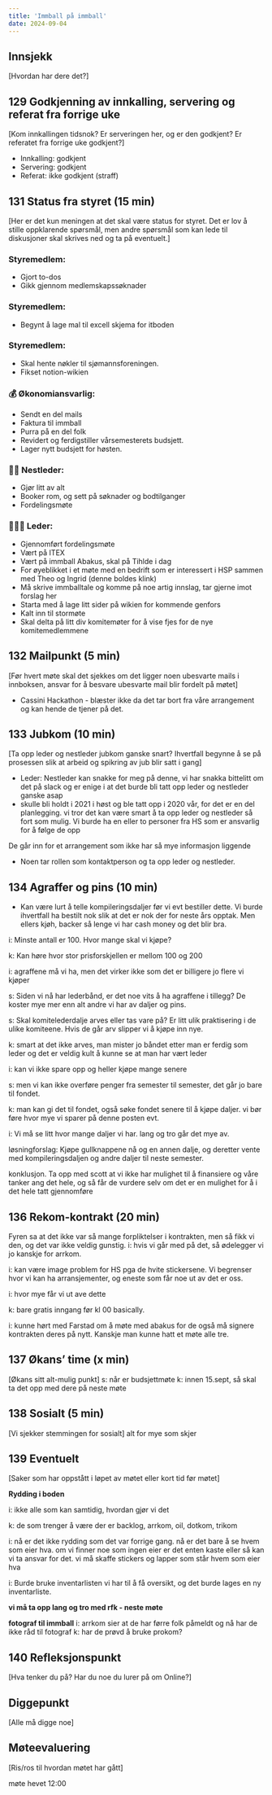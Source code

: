 ```yaml
---
title: 'Immball på immball'
date: 2024-09-04
---
```

  
## Innsjekk

[Hvordan har dere det?]

## 129 Godkjenning av innkalling, servering og referat fra forrige uke

[Kom innkallingen tidsnok? Er serveringen her, og er den godkjent? Er referatet fra forrige uke godkjent?]

- Innkalling: godkjent
- Servering: godkjent
- Referat: ikke godkjent (straff)

## 131 Status fra styret (15 min)

[Her er det kun meningen at det skal være status for styret. Det er lov å stille oppklarende spørsmål, men andre spørsmål som kan lede til diskusjoner skal skrives ned og ta på eventuelt.]

### **Styremedlem**:

- Gjort to-dos
- Gikk gjennom medlemskapssøknader

### **Styremedlem**:

- Begynt å lage mal til excell skjema for itboden

### **Styremedlem**:

- Skal hente nøkler til sjømannsforeningen.
- Fikset notion-wikien

### **💰** Økonomiansvarlig:

- Sendt en del mails
- Faktura til immball
- Purra på en del folk
- Revidert og ferdigstiller vårsemesterets budsjett.
- Lager nytt budsjett for høsten.

### 👨🏼 Nestleder:

- Gjør litt av alt
- Booker rom, og sett på søknader og bodtilganger
- Fordelingsmøte

### 🧔🏼‍♂️ Leder:

- Gjennomført fordelingsmøte
- Vært på ITEX
- Vært på immball Abakus, skal på Tihlde i dag
- For øyeblikket i et møte med en bedrift som er interessert i HSP sammen med Theo og Ingrid (denne boldes klink)
- Må skrive immballtale og komme på noe artig innslag, tar gjerne imot forslag her
- Starta med å lage litt sider på wikien for kommende genfors
- Kalt inn til stormøte
- Skal delta på litt div komitemøter for å vise fjes for de nye komitemedlemmene

## 132 Mailpunkt (5 min)

[Før hvert møte skal det sjekkes om det ligger noen ubesvarte mails i innboksen, ansvar for å besvare ubesvarte mail blir fordelt på møtet]

- Cassini Hackathon - blæster ikke da det tar bort fra våre arrangement og kan hende de tjener på det.

## 133 Jubkom (10 min)

[Ta opp leder og nestleder jubkom ganske snart? Ihvertfall begynne å se på prosessen slik at arbeid og spikring av jub blir satt i gang]

- Leder: Nestleder kan snakke for meg på denne, vi har snakka bittelitt om det på slack og er enige i at det burde bli tatt opp leder og nestleder ganske asap
- skulle bli holdt i 2021 i høst og ble tatt opp i 2020 vår, for det er en del planlegging. vi tror det kan være smart å ta opp leder og nestleder så fort som mulig. Vi burde ha en eller to personer fra HS som er ansvarlig for å følge de opp

De går inn for et arrangement som ikke har så mye informasjon liggende

- Noen tar rollen som kontaktperson og ta opp leder og nestleder.

## 134 Agraffer og pins (10 min)

- Kan være lurt å telle kompileringsdaljer før vi evt bestiller dette. Vi burde ihvertfall ha bestilt nok slik at det er nok der for neste års opptak. Men ellers kjøh, backer så lenge vi har cash money og det blir bra.

i: Minste antall er 100. Hvor mange skal vi kjøpe?

k: Kan høre hvor stor prisforskjellen er mellom 100 og 200

i: agraffene må vi ha, men det virker ikke som det er billigere jo flere vi kjøper

s: Siden vi nå har lederbånd, er det noe vits å ha agraffene i tillegg? De koster mye mer enn alt andre vi har av daljer og pins. 

s: Skal komitelederdalje arves eller tas vare på? Er litt ulik praktisering i de ulike komiteene. Hvis de går arv slipper vi å kjøpe inn nye.

k: smart at det ikke arves, man mister jo båndet etter man er ferdig som leder og det er veldig kult å kunne se at man har vært leder

i: kan vi ikke spare opp og heller kjøpe mange senere

s: men vi kan ikke overføre penger fra semester til semester, det går jo bare til fondet.

k: man kan gi det til fondet, også søke fondet senere til å kjøpe daljer. vi bør føre hvor mye vi sparer på denne posten evt.

i: Vi må se litt hvor mange daljer vi har. lang og tro går det mye av.

løsningforslag: Kjøpe gullknappene nå og en annen dalje, og deretter vente med kompileringsdaljen og andre daljer til neste semester.

konklusjon. Ta opp med scott at vi ikke har mulighet til å finansiere og våre tanker ang det hele, og så får de vurdere selv om det er en mulighet for å i det hele tatt gjennomføre

## 136 Rekom-kontrakt (20 min)

Fyren sa at det ikke var så mange forpliktelser i kontrakten, men så fikk vi den, og det var ikke veldig gunstig.
i: hvis vi går med på det, så ødelegger vi jo kanskje for arrkom.

i: kan være image problem for HS pga de hvite stickersene. Vi begrenser hvor vi kan ha arransjementer, og eneste som får noe ut av det er oss.

i: hvor mye får vi ut ave dette

k: bare gratis inngang før kl 00 basically.

i: kunne hørt med Farstad om å møte med abakus for de også må signere kontrakten deres på nytt. Kanskje man kunne hatt et møte alle tre.

## 137 Økans’ time (x min)

[Økans sitt alt-mulig punkt]
s: når er budsjettmøte
k: innen 15.sept, så skal ta det opp med dere på neste møte

## 138 Sosialt (5 min)

[Vi sjekker stemmingen for sosialt]
alt for mye som skjer

## 139 Eventuelt

[Saker som har oppstått i løpet av møtet eller kort tid før møtet]

**Rydding i boden**

i: ikke alle som kan samtidig, hvordan gjør vi det

k: de som trenger å være der er backlog, arrkom, oil, dotkom, trikom

i: nå er det ikke rydding som det var forrige gang. nå er det bare å se hvem som eier hva. om vi finner noe som ingen eier er det enten kaste eller så kan vi ta ansvar for det. vi må skaffe stickers og lapper som står hvem som eier hva

i: Burde bruke inventarlisten vi har til å få oversikt, og det burde lages en ny inventarliste.

**vi må ta opp lang og tro med rfk - neste møte**

**fotograf til immball**
i: arrkom sier at de har førre folk påmeldt og nå har de ikke råd til fotograf
k: har de prøvd å bruke prokom?

## 140 Refleksjonspunkt

[Hva tenker du på? Har du noe du lurer på om Online?]

## Diggepunkt

[Alle må digge noe]

## Møteevaluering

[Ris/ros til hvordan møtet har gått]

møte hevet 12:00
